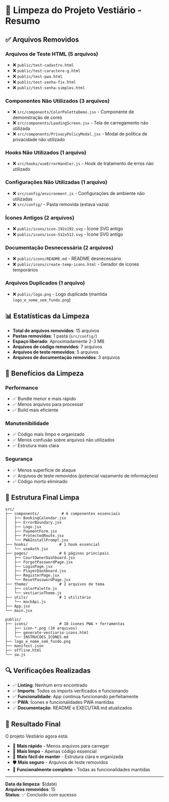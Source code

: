 # 🧹 Limpeza do Projeto Vestiário - Resumo

## ✅ **Arquivos Removidos**

### **Arquivos de Teste HTML (5 arquivos)**
- ❌ `public/test-cadastro.html`
- ❌ `public/test-caractere-g.html`
- ❌ `public/test-pwa.html`
- ❌ `public/test-senha-fix.html`
- ❌ `public/test-senha-simples.html`

### **Componentes Não Utilizados (3 arquivos)**
- ❌ `src/components/ColorPaletteDemo.jsx` - Componente de demonstração de cores
- ❌ `src/components/LoadingScreen.jsx` - Tela de carregamento não utilizada
- ❌ `src/components/PrivacyPolicyModal.jsx` - Modal de política de privacidade não utilizado

### **Hooks Não Utilizados (1 arquivo)**
- ❌ `src/hooks/useErrorHandler.js` - Hook de tratamento de erros não utilizado

### **Configurações Não Utilizadas (1 arquivo)**
- ❌ `src/config/environment.js` - Configurações de ambiente não utilizadas
- ❌ `src/config/` - Pasta removida (estava vazia)

### **Ícones Antigos (2 arquivos)**
- ❌ `public/icons/icon-192x192.svg` - Ícone SVG antigo
- ❌ `public/icons/icon-512x512.svg` - Ícone SVG antigo

### **Documentação Desnecessária (2 arquivos)**
- ❌ `public/icons/README.md` - README desnecessário
- ❌ `public/icons/create-temp-icons.html` - Gerador de ícones temporários

### **Arquivos Duplicados (1 arquivo)**
- ❌ `public/logo.png` - Logo duplicada (mantida `logo_e_nome_sem_fundo.png`)

## 📊 **Estatísticas da Limpeza**

- **Total de arquivos removidos**: 15 arquivos
- **Pastas removidas**: 1 pasta (`src/config/`)
- **Espaço liberado**: Aproximadamente 2-3 MB
- **Arquivos de código removidos**: 7 arquivos
- **Arquivos de teste removidos**: 5 arquivos
- **Arquivos de documentação removidos**: 3 arquivos

## 🎯 **Benefícios da Limpeza**

### **Performance**
- ✅ Bundle menor e mais rápido
- ✅ Menos arquivos para processar
- ✅ Build mais eficiente

### **Manutenibilidade**
- ✅ Código mais limpo e organizado
- ✅ Menos confusão sobre arquivos não utilizados
- ✅ Estrutura mais clara

### **Segurança**
- ✅ Menos superfície de ataque
- ✅ Arquivos de teste removidos (potencial vazamento de informações)
- ✅ Código morto eliminado

## 📁 **Estrutura Final Limpa**

```
src/
├── components/          # 6 componentes essenciais
│   ├── BookingCalendar.jsx
│   ├── ErrorBoundary.jsx
│   ├── Logo.jsx
│   ├── PaymentForm.jsx
│   ├── ProtectedRoute.jsx
│   └── PWAInstallPrompt.jsx
├── hooks/              # 1 hook essencial
│   └── useAuth.jsx
├── pages/              # 6 páginas principais
│   ├── CourtOwnerDashboard.jsx
│   ├── ForgotPasswordPage.jsx
│   ├── LoginPage.jsx
│   ├── PlayerDashboard.jsx
│   ├── RegisterPage.jsx
│   └── ResetPasswordPage.jsx
├── theme/              # 2 arquivos de tema
│   ├── colorPalette.js
│   └── vestiarioTheme.js
├── utils/              # 1 utilitário
│   └── mockApi.js
├── App.jsx
└── main.jsx

public/
├── icons/              # 10 ícones PWA + ferramentas
│   ├── icon-*.png (10 arquivos)
│   ├── generate-vestiario-icons.html
│   └── INSTRUCOES_ICONES.md
├── logo_e_nome_sem_fundo.png
├── manifest.json
├── offline.html
└── sw.js
```

## 🔍 **Verificações Realizadas**

- ✅ **Linting**: Nenhum erro encontrado
- ✅ **Imports**: Todos os imports verificados e funcionando
- ✅ **Funcionalidade**: App continua funcionando perfeitamente
- ✅ **PWA**: Ícones e funcionalidades PWA mantidas
- ✅ **Documentação**: README e EXECUTAR.md atualizados

## 🎉 **Resultado Final**

O projeto Vestiário agora está:
- 🚀 **Mais rápido** - Menos arquivos para carregar
- 🧹 **Mais limpo** - Apenas código essencial
- 🔧 **Mais fácil de manter** - Estrutura clara e organizada
- 🛡️ **Mais seguro** - Arquivos de teste removidos
- 📱 **Funcionalmente completo** - Todas as funcionalidades mantidas

---

**Data da limpeza**: $(date)  
**Arquivos removidos**: 15  
**Status**: ✅ Concluído com sucesso

